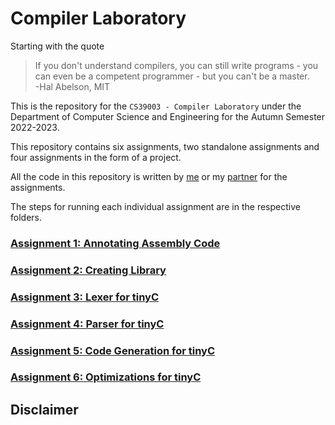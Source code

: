 # Compiler Laboratory

Starting with the quote   
    
>If you don't understand compilers, you can still write programs - you can even be a competent programmer - but you can't be a master.  
> -Hal Abelson, MIT

This is the repository for the `CS39003 - Compiler Laboratory` under the Department of Computer Science and Engineering for the Autumn Semester 2022-2023.

This repository contains six assignments, two standalone assignments and four assignments in the form of a project.

All the code in this repository is written by [me](http://github.com/Yashraj-10/) or my [partner](http://github.com/vikasb9749/) for the assignments.   

The steps for running each individual assignment are in the respective folders.

### [Assignment 1: Annotating Assembly Code](/Assignment-1/)

### [Assignment 2: Creating Library](/Assignment-2/)

### [Assignment 3: Lexer for tinyC](/Assignment-3/)

### [Assignment 4: Parser for tinyC](/Assignment-4/)

### [Assignment 5: Code Generation for tinyC](/Assignment-5/)  

### [Assignment 6: Optimizations for tinyC](/Assignment-6/)

## Disclaimer
